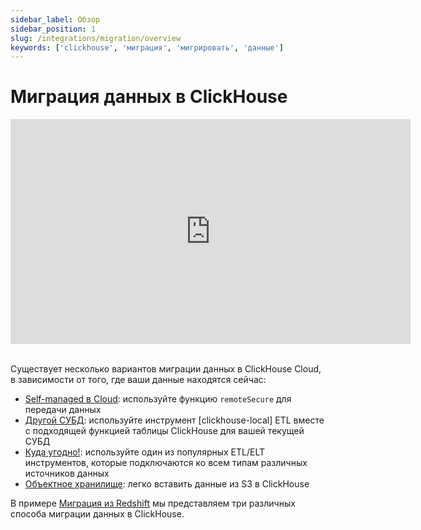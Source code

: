 ```yaml
---
sidebar_label: Обзор
sidebar_position: 1
slug: /integrations/migration/overview
keywords: ['clickhouse', 'миграция', 'мигрировать', 'данные']
---
```



# Миграция данных в ClickHouse

<div class='vimeo-container'>
  <iframe src="https://player.vimeo.com/video/753082620?h=eb566c8c08"
    width="640"
    height="360"
    frameborder="0"
    allow="autoplay;
    fullscreen;
    picture-in-picture"
    allowfullscreen>
  </iframe>
</div>

<br/>

Существует несколько вариантов миграции данных в ClickHouse Cloud, в зависимости от того, где ваши данные находятся сейчас:

- [Self-managed в Cloud](./clickhouse-to-cloud.md): используйте функцию `remoteSecure` для передачи данных
- [Другой СУБД](./clickhouse-local-etl.md): используйте инструмент [clickhouse-local] ETL вместе с подходящей функцией таблицы ClickHouse для вашей текущей СУБД
- [Куда угодно!](./etl-tool-to-clickhouse.md): используйте один из популярных ETL/ELT инструментов, которые подключаются ко всем типам различных источников данных
- [Объектное хранилище](./object-storage-to-clickhouse.md): легко вставить данные из S3 в ClickHouse

В примере [Миграция из Redshift](/integrations/data-ingestion/redshift/index.md) мы представляем три различных способа миграции данных в ClickHouse.

